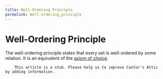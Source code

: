 ```yaml
---
title: Well-Ordering Principle
permalink: Well-ordering_principle
---
```

# Well-Ordering Principle











  
The well-ordering principle states that every set is well-ordered by
some relation. It is an equivalent of the [axiom of
choice](Axiom_of_choice "Axiom of choice").

  

        This article is a stub. Please help us to improve Cantor's Attic by adding information.



